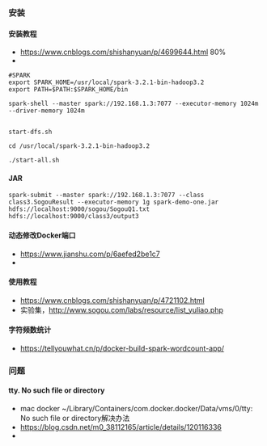 
### 安装
#### 安装教程
* https://www.cnblogs.com/shishanyuan/p/4699644.html 80%
* 


```
#SPARK
export SPARK_HOME=/usr/local/spark-3.2.1-bin-hadoop3.2
export PATH=$PATH:$SPARK_HOME/bin

spark-shell --master spark://192.168.1.3:7077 --executor-memory 1024m --driver-memory 1024m

```

```

start-dfs.sh

cd /usr/local/spark-3.2.1-bin-hadoop3.2

./start-all.sh

```

#### JAR
```
spark-submit --master spark://192.168.1.3:7077 --class class3.SogouResult --executor-memory 1g spark-demo-one.jar hdfs://localhost:9000/sogou/SogouQ1.txt hdfs://localhost:9000/class3/output3
```

#### 动态修改Docker端口
* https://www.jianshu.com/p/6aefed2be1c7
* 



#### 使用教程
* https://www.cnblogs.com/shishanyuan/p/4721102.html
* 实验集，http://www.sogou.com/labs/resource/list_yuliao.php


#### 字符频数统计
* https://tellyouwhat.cn/p/docker-build-spark-wordcount-app/

### 问题

#### tty. No such file or directory
* mac docker ~/Library/Containers/com.docker.docker/Data/vms/0/tty: No such file or directory解决办法
* https://blog.csdn.net/m0_38112165/article/details/120116336
* 


